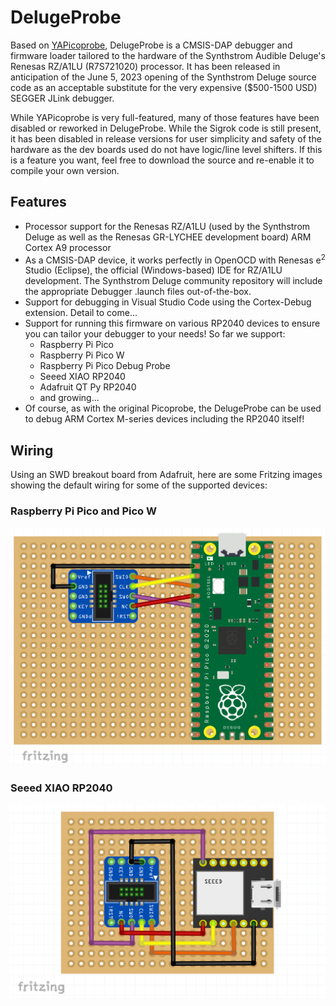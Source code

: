 # DelugeProbe

Based on [YAPicoprobe](https://github.com/rgrr/yapicoprobe/), DelugeProbe is a CMSIS-DAP debugger and firmware loader tailored to the hardware of the Synthstrom Audible Deluge's Renesas RZ/A1LU (R7S721020) processor. It has been released in anticipation of the June 5, 2023 opening of the Synthstrom Deluge source code as an acceptable substitute for the very expensive ($500-1500 USD) SEGGER JLink debugger.

While YAPicoprobe is very full-featured, many of those features have been disabled or reworked in DelugeProbe. While the Sigrok code is still present, it has been disabled in release versions for user simplicity and safety of the hardware as the dev boards used do not have logic/line level shifters. If this is a feature you want, feel free to download the source and re-enable it to compile your own version.

## Features

* Processor support for the Renesas RZ/A1LU (used by the Synthstrom Deluge as well as the Renesas GR-LYCHEE development board) ARM Cortex A9 processor
* As a CMSIS-DAP device, it works perfectly in OpenOCD with Renesas e<sup>2</sup> Studio (Eclipse), the official (Windows-based) IDE for RZ/A1LU development. The Synthstrom Deluge community repository will include the appropriate Debugger .launch files out-of-the-box.
* Support for debugging in Visual Studio Code using the Cortex-Debug extension. Detail to come...
* Support for running this firmware on various RP2040 devices to ensure you can tailor your debugger to your needs! So far we support:
    * Raspberry Pi Pico
    * Raspberry Pi Pico W
    * Raspberry Pi Pico Debug Probe
    * Seeed XIAO RP2040
    * Adafruit QT Py RP2040
    * and growing...
* Of course, as with the original Picoprobe, the DelugeProbe can be used to debug ARM Cortex M-series devices including the RP2040 itself!

## Wiring

Using an SWD breakout board from Adafruit, here are some Fritzing images showing the default wiring for some of the supported devices:

### Raspberry Pi Pico and Pico W

![Raspberry Pi Pico / Pico W Wiring](assets/wiring-rp-pico.png)

### Seeed XIAO RP2040

![Seeed XIAO RP2040 Wiring](assets/wiring-seeed-xiao.png)
